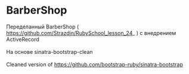 # BarberShop
Переделанный BarberShop ( https://github.com/Strazdin/RubySchool_lesson_24_ ) с внедрением ActiveRecord<br><br>
На основе sinatra-bootstrap-clean<br><br>
Cleaned version of https://github.com/bootstrap-ruby/sinatra-bootstrap<br><br>